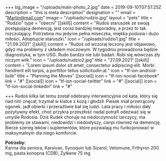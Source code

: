 +++
bg_image = "/uploads/main-photo_2.jpg"
date = 2019-09-10T07:51:25Z
description = "this is meta description"
designation = ""
email = "Martin@mail.com"
image = "/uploads/rudzio.jpg"
layout = "pets"
title = "Rudzio"
type = "obecni"
[[skill]]
content = "Rudoś staruszek ze swoją postępującą demencją, jest coraz bardziej nieporadny, a przez to tak rozczulający. Potrzebna mu jedynie pełna miseczka, miękka podusia i dużo miłości. Adoptujcie staruszki."
icon = "/uploads/rudzio1.jpg"
title = "21.09.2021"
[[skill]]
content = "Rudoś od wczoraj leczony jest objawowo, gdyż ma problemy z układem moczowym. W tygodniu prowadzona będzie diagnostyka, w tym USG. Rudo bardzo nie lubi badań. Robi się wówczas zły niczym wilk."
icon = "/uploads/rudzio2.jpg"
title = "27.09.2021"
[[skill]]
content = "Lorem ipsum dolor sit amet, consectetur adipiscing elit. Morbi hendrerit elit turpis, a porttitor tellus sollicitudin at."
icon = "tf-ion-android-bulb"
title = "Planning the Moves"
[[social]]
icon = "tf-ion-social-facebook"
link = "#"
[[social]]
icon = "tf-ion-social-twitter"
link = "#"
[[social]]
icon = "tf-ion-social-linkedin"
link = "#"

+++
Rudoś kilka lat temu został odebrany interwencyjnie od kata, który się nad nim znęcał, trzymał w klatce z kozą i głodził. Piesek miał przetrącony ogonek, jadł obierki i przeraźliwie bał się ludzi. Lata pracy i miłości dały pozytywny efekt, choć przykra przeszłość nadal potrafi odezwać się w umyśle Rodosia. Dziś Rudek choruje na niedoczynność tarczycy, ma problemy ze stawami, niedowidzi i niedosłyszy, cierpi również na demencję. Bierze szereg leków i suplementów, które pozwalają mu funkcjonować w maksymalnym dla niego komforcie.

**Potrzeby:**  
Karma dla seniora, Karsivan, Synoquin lub Sizarol, Vetomune, Frthyron 200 mg, pasta konopna (CDB), Zylkene 75 mg